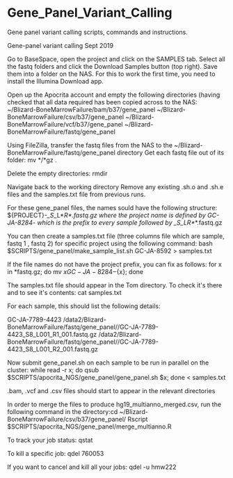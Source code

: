 # Gene_Panel_Variant_Calling
Gene panel variant calling scripts, commands and instructions.

Gene-panel variant calling Sept 2019

Go to BaseSpace, open the project and click on the SAMPLES tab.
Select all the fastq folders and click the Download Samples button (top right). Save them into a folder on the NAS. For this to work the first time, you need to install the Illumina Download app. 

Open up the Apocrita account and empty the following directories (having checked that all data required has been copied across to the NAS: 
~/Blizard-BoneMarrowFailure/bam/b37/gene_panel
~/Blizard-BoneMarrowFailure/csv/b37/gene_panel
~/Blizard-BoneMarrowFailure/vcf/b37/gene_panel
~/Blizard-BoneMarrowFailure/fastq/gene_panel

Using FileZilla, transfer the fastq files from the NAS to the ~/Blizard-BoneMarrowFailure/fastq/gene_panel directory
Get each fastq file out of its folder: mv */*gz .

Delete the empty directories: rmdir

Navigate back to the working directory
Remove any existing .sh.o and .sh.e files and the samples.txt file from previous runs.

For these gene_panel files, the names sould have the following structure: ${PROJECT}-*_S*_L*_R*_*.fastq.gz where the project name is defined by GC-JA-8284- which is the prefix to every sample followed by *_S*_L*_R*_*.fastq.gz

You can then create a samples.txt file (three columns file which are sample, fastq 1 , fastq 2) for specific project using the following command:
bash $SCRIPTS/gene_panel/make_sample_list.sh GC-JA-8592 > samples.txt

If the file names do not have the project prefix, you can fix as follows:
for x in *fastq.gz; do mv ${x} GC-JA-8284-${x}; done

The samples.txt file should appear in the Tom directory. To check it's there and to see it's contents:
cat samples.txt

For each sample, this should list the following details:

GC-JA-7789-4423 /data2/Blizard-BoneMarrowFailure/fastq/gene_panel//GC-JA-7789-4423_S8_L001_R1_001.fastq.gz /data2/Blizard-BoneMarrowFailure/fastq/gene_panel//GC-JA-7789-4423_S8_L001_R2_001.fastq.gz


Now submit gene_panel.sh on each sample to be run in parallel on the cluster:
while read -r x; do qsub $SCRIPTS/apocrita_NGS/gene_panel/gene_panel.sh $x; done < samples.txt

.bam, .vcf and .csv files should start to appear in the relevant directories

In order to merge the files to produce hg19_multianno_merged.csv, run the following command in the directory:cd ~/Blizard-BoneMarrowFailure/csv/b37/gene_panel/
Rscript $SCRIPTS/apocrita_NGS/gene_panel/merge_multianno.R

To track your job status:
qstat

To kill a specific job:
qdel 760053

If you want to cancel and kill all your jobs:
qdel -u hmw222








